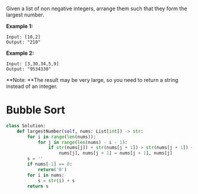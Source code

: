 Given a list of non negative integers, arrange them such that they form the largest number.

**Example 1:**
```
Input: [10,2]
Output: "210"
```
**Example 2:**
```
Input: [3,30,34,5,9]
Output: "9534330"
```
**Note: **The result may be very large, so you need to return a string instead of an integer.
# Bubble Sort
```python
class Solution:
    def largestNumber(self, nums: List[int]) -> str:
        for i in range(len(nums)):
            for j in range(len(nums) - i - 1):
                if str(nums[j]) + str(nums[j + 1]) > str(nums[j + 1]) + str(nums[j]):
                    nums[j], nums[j + 1] = nums[j + 1], nums[j]
        s = ''
        if nums[-1] == 0:
            return('0')
        for i in nums:
            s = str(i) + s
        return s
```